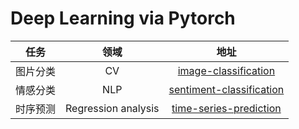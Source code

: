 # Deep Learning via Pytorch

|   任务   |        领域         |                                     地址                                      |
| :------: | :-----------------: | :---------------------------------------------------------------------------: |
| 图片分类 |         CV          |     [image-classification](https://github.com/luokn/image-classification)     |
| 情感分类 |         NLP         | [sentiment-classification](https://github.com/luokn/sentiment-classification) |
| 时序预测 | Regression analysis |   [time-series-prediction](https://github.com/luokn/time-series-prediction)   |
